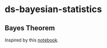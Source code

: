 # ds-bayesian-statistics


## Bayes Theorem

Inspired by this [notebook](https://github.com/MrGeislinger/flatiron-school-data-science-curriculum-resources/blob/main/ProbabilityAndStats/BayesianClassification/bayes_theorem.ipynb).